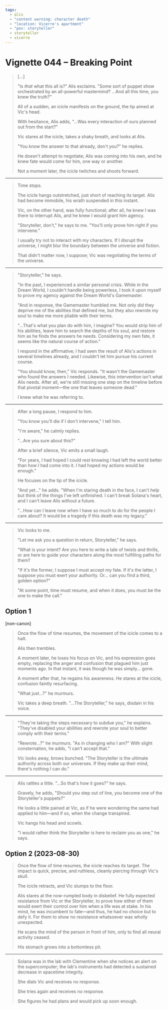 ```yaml
---
tags:
  - alis
  - "content warning: character death"
  - "location: Vicerre's apartment"
  - "pov: storyteller"
  - storyteller
  - vicerre
---
```


# Vignette 044 – Breaking Point

> [...]
>
> "Is _that_ what this all is?" Alis exclaims. "Some sort of puppet show orchestrated by an all-powerful mastermind? ...And all this time, you knew the truth?"
>
> All of a sudden, an icicle manifests on the ground, the tip aimed at Vic's head.
>
> With hesitance, Alis adds, "...Was every interaction of ours planned out from the start?"
>
> Vic stares at the icicle, takes a shaky breath, and looks at Alis.
>
> "You know the answer to that already, don't you?" he replies.
>
> He doesn't attempt to negotiate; Alis was coming into his own, and he knew fate would come for him, one way or another.
>
> Not a moment later, the icicle twitches and shoots forward.

---

> Time stops.
>
> The icicle hangs outstretched, just short of reaching its target. Alis had become immobile, his wrath suspended in this instant.
>
> Vic, on the other hand, was fully functional; after all, he knew I was there to interrupt Alis, and he knew I would grant him agency.
>
> "Storyteller, don't," he says to me. "You'll only prove him right if you intervene."
>
> I usually try not to interact with my characters. If I disrupt the universe, I might blur the boundary between the universe and fiction.
>
> That didn't matter now, I suppose; Vic was negotiating the terms of the universe.

---

> "Storyteller," he says.
>
> "In the past, I experienced a similar personal crisis. While in the Dream World, I couldn't handle being powerless, I took it upon myself to prove my agency against the Dream World's Gamemaster.
>
> "And in response, the Gamemaster humbled me. Not only did they deprive me of the abilities that defined me, but they also rewrote my soul to make me more pliable with their terms.
>
> "...That's what you plan do with him, I imagine? You would strip him of his abilities, leave him to search the depths of his soul, and restore him as he finds the answers he needs. Considering my own fate, it seems like the natural course of action."
>
> I respond in the affirmative; I had seen the result of Alis's actions in several timelines already, and I couldn't let him pursue his current course.
>
> "You should know, then," Vic responds. "It wasn't the Gamemaster who found the answers I needed. Likewise, this intervention isn't what Alis needs. After all, we're still missing one step on the timeline before that pivotal moment—the one that leaves someone dead."
>
> I knew what he was referring to.

---

> After a long pause, I respond to him.
>
> "You know you'll die if I don't intervene," I tell him.
>
> "I'm aware," he calmly replies.
>
> "...Are you sure about this?"
>
> After a brief silence, Vic emits a small laugh.
>
> "For years, I had hoped I could rest knowing I had left the world better than how I had come into it. I had hoped my actions would be enough."
>
> He focuses on the tip of the icicle.
>
> "And yet..." he adds. "When I'm staring death in the face, I can't help but think of the things I've left unfinished. I can't break Solana's heart, and I can't leave Alis without a future.
>
> "...How can I leave now when I have so much to do for the people I care about? It would be a tragedy if this death was my legacy."

---

> Vic looks to me.
>
> "Let me ask you a question in return, Storyteller," he says.
>
> "What is your intent? Are you here to write a tale of twists and thrills, or are here to guide your characters along the most fulfilling paths for them?
>
> "If it's the former, I suppose I must accept my fate. If it's the latter, I suppose you must exert your authority. Or... can you find a third, golden option?"
>
> "At some point, time must resume, and when it does, you must be the one to make the call."

## Option 1

[non-canon]

> Once the flow of time resumes, the movement of the icicle comes to a halt.
>
> Alis then trembles.
>
> A moment later, he loses his focus on Vic, and his expression goes empty, replacing the anger and confusion that plagued him just moments ago. In that instant, it was though he was simply... gone.
>
> A moment after that, he regains his awareness. He stares at the icicle, confusion faintly resurfacing.
>
> "What just...?" he murmurs.
>
> Vic takes a deep breath. "...The Storyteller," he says, disdain in his voice.

---

> "They're taking the steps necessary to subdue you," he explains. "They've disabled your abilities and rewrote your soul to better comply with their terms."
>
> "Rewrote...?" he murmurs. "As in changing who I am?" With slight consternation, he adds, "I can't accept that."
>
> Vic looks away, brows bunched. "The Storyteller is the ultimate authority across both our universes. If they make up their mind, there's nothing I can do."

---

> Alis rattles a little. "...So that's how it goes?" he says.
>
> Gravely, he adds, "Should you step out of line, you become one of the Storyteller's puppets?"
>
> He looks a little pained at Vic, as if he were wondering the same had applied to him—and if so, when the change transpired.
>
> Vic hangs his head and scowls.
>
> "I would rather think the Storyteller is here to reclaim you as one," he says.

## Option 2 (2023-08-30)

> Once the flow of time resumes, the icicle reaches its target. The impact is quick, precise, and ruthless, cleanly piercing through Vic's skull.
>
> The icicle retracts, and Vic slumps to the floor.
>
> Alis stares at the now-rumpled body in disbelief. He fully expected resistance from Vic or the Storyteller, to prove how either of them would exert their control over him when a life was at stake. In his mind, he was incumbent to fate—and thus, he had no choice but to defy it. For them to show no resistance whatsoever was wholly unexpected.
>
> He scans the mind of the person in front of him, only to find all neural activity ceased.
>
> His stomach grows into a bottomless pit.

---

> Solana was in the lab with Clementine when she notices an alert on the supercomputer; the lab's instruments had detected a sustained decrease in spacetime integrity.
>
> She dials Vic and receives no response.
>
> She tries again and receives no response.
>
> She figures he had plans and would pick up soon enough.
